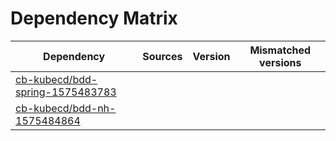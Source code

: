 # Dependency Matrix

Dependency | Sources | Version | Mismatched versions
---------- | ------- | ------- | -------------------
[cb-kubecd/bdd-spring-1575483783](https://github.com/cb-kubecd/bdd-spring-1575483783.git) |  | []() | 
[cb-kubecd/bdd-nh-1575484864](https://github.com/cb-kubecd/bdd-nh-1575484864.git) |  | []() | 
